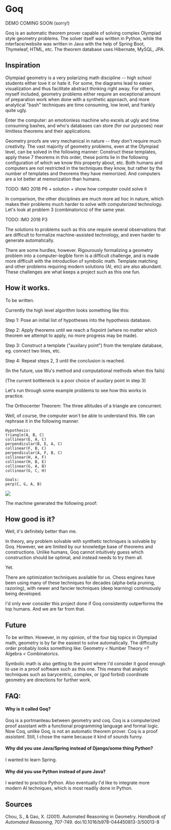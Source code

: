 # Goq

DEMO COMING SOON (sorry!)

Goq is an automatic theorem prover capable of solving complex Olympiad style geometry problems. The solver itself was written in Python, while the interface/website was written in Java with the help of Spring Boot, Thymeleaf, HTML, etc. The theorem database uses Hibernate, MySQL, JPA.

## Inspiration

Olympiad geometry is a very polarizing math discipline -- high school students either love it or hate it. For some, the diagrams lead to easier visualization and thus facilitate abstract thinking right away. For others, myself included, geometry problems either require an exceptional amount of preparation work when done with a synthetic approach, and more analytical "bash" techniques are time consuming, low level, and frankly quite ugly.

Enter the computer: an emotionless machine who excels at ugly and time consuming bashes, and who's databases can store (for our purposes) near limitless theorems and their applications.

Geometry proofs are very mechanical in nature -- they don't require much creativity. The vast majority of geometry problems, even at the Olympiad level, can be solved in the following manner: Construct these templates, apply these 7 theorems in this order, these points lie in the following configuration of which we know this property about, etc. Both humans and computers are not restricted in the techniques they know, but rather by the number of templates and theorems they have memorized. And computers are a lot better at memorization than humans.

TODO: IMO 2018 P6 + solution + show how computer could solve it

In comparison, the other disciplines are much more ad hoc in nature, which makes their problems much harder to solve with computerized technology. Let's look at problem 3 (combinatorics) of the same year.

TODO: IMO 2018 P3

The solutions to problems such as this one require several observations that are difficult to formalize machine-assisted technology, and even harder to generate automatically.

There are some hurdles, however. Rigourously formalizing a geometry problem into a computer-legible form is a difficult challenge, and is made more difficult with the introduction of symbolic math. Template matching and other problems requiring modern solutions (AI, etc) are also abundant. These challenges are what keeps a project such as this one fun.

## How it works.

To be written.

Currently the high level algorithm looks something like this:

Step 1: Pose an initial list of hypotheses into the hypothesis database.

Step 2: Apply theorems until we reach a fixpoint (where no matter which theorem we attempt to apply, no more progress may be made).

Step 3: Construct a template ("auxilary point") from the template database, eg. connect two lines, etc.

Step 4: Repeat steps 2, 3 until the conclusion is reached.

(In the future, use Wu's method and computational methods when this fails)

(The current bottleneck is a poor choice of auxilary point in step 3)

Let's run through some example problems to see how this works in practice.

The Orthocenter Theorem: The three altitudes of a triangle are concurrent.

Well, of course, the computer won't be able to understand this. We can rephrase it in the following manner.

```
Hypothesis:
triangle(A, B, C)
collinear(E, A, C)
perpendicular(B, E, A, C)
collinear(F, B, C)
perpendicular(A, F, B, C)
collinear(H, A, F)
collinear(H, B, E)
collinear(G, A, B)
collinear(G, C, H)

Goals:
perp(C, G, A, B)
```
![](https://github.com/jyfliu/Goq/blob/master/resources/img1.PNG)

The machine generated the following proof:

## How good is it?

Well, it's definitely better than me.

In theory, any problem solvable with synthetic techniques is solvable by Goq. However, we are limited by our knowledge base of theorems and constructions. Unlike humans, Goq cannot intuitively guess which construction should be optimal, and instead needs to try them all.

Yet.

There are optimization techniques available for us. Chess engines have been using many of these techniques for decades (alpha-beta pruning, razoring), with newer and fancier techniques (deep learning) continuously being developed.

I'd only ever consider this project done if Goq consistently outperforms the top humans. And we are far from that.

## Future

To be written. However, in my opinion, of the four big topics in Olympiad math, geometry is by far the easiest to solve automatically. The difficulty order probably looks something like: Geometry < Number Theory =? Algebra < Combinatorics.

Symbolic math is also getting to the point where I'd consider it good enough to use in a proof software such as this one. This means that analytic techniques such as barycentric, complex, or (god forbid) coordinate geometry are directions for further work.

## FAQ:
#### Why is it called Goq?
Goq is a portmanteau between geometry and coq. Coq is a computerized proof assistant with a functional programming language and formal logic. Now Coq, unlike Goq, is not an automatic theorem prover. Coq is a proof *assistant*. Still, I chose the name because it kind of sounds funny.

#### Why did you use Java/Spring instead of Django/some thing Python?
I wanted to learn Spring.

#### Why did you use Python instead of pure Java?
I wanted to practice Python. Also eventually I'd like to integrate more modern AI techniques, which is most readily done in Python.

## Sources

Chou, S., & Gao, X. (2001). Automated Reasoning in Geometry. _Handbook of Automated Reasoning_, 707-749. doi:10.1016/b978-044450813-3/50013-8

